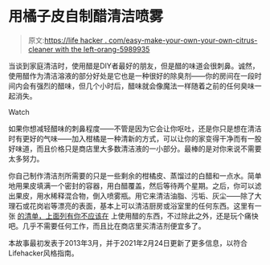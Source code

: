 # 用橘子皮自制醋清洁喷雾

> 原文:[https://life hacker . com/easy-make-your-own-your-own-citrus-cleaner with the left-orang-5989935](https://lifehacker.com/easily-make-your-own-citrus-cleaner-with-leftover-orang-5989935)

当谈到家庭清洁时，使用醋是DIY者最好的朋友，但是醋的味道会很刺鼻。诚然，使用醋作为清洁溶液的部分好处是它也是一种很好的除臭剂——你的房间在一段时间内会有强烈的醋味，但几个小时后，醋味就会像魔法一样随着之前的任何臭味一起消失。

Watch

如果你想减轻醋味的刺鼻程度——不管是因为它会让你呕吐，还是你只是想在清洁时有更好的气味——加入柑橘是一种清新的方式，可以让你的家变得干净而有一股好味道，而且价格只是商店里大多数清洁液的一小部分。最棒的是对你来说不需要太多努力。

你自己制作清洁剂所需要的只是一些剩余的柑橘皮、蒸馏过的白醋和一点水。简单地用果皮填满一个密封的容器，用白醋覆盖，然后等待两个星期。之后，你可以滤出果皮，用水稀释混合物，倒入喷雾瓶。用它来清洁油脂、污垢、灰尘——除了大理石或花岗岩等漂亮的表面，基本上可以清洁厨房或浴室里的任何东西。这里有一张 [的清单，上面列有你不应该在](https://www.consumerreports.org/cleaning/things-you-should-never-clean-with-vinegar-distilled-white-vinegar/) 上使用醋的东西，不过除此之外，还是玩个痛快吧。几乎不需要任何工作，而且比在商店里买清洁剂便宜多了。

本故事最初发表于2013年3月，并于2021年2月24日更新了更多信息，以符合Lifehacker风格指南。